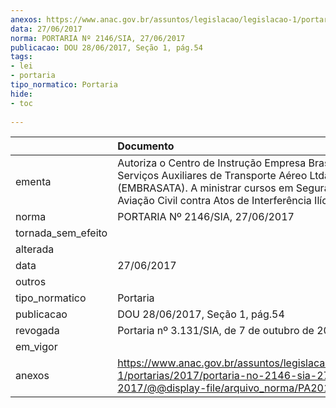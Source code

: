 ```yaml
---
anexos: https://www.anac.gov.br/assuntos/legislacao/legislacao-1/portarias/2017/portaria-no-2146-sia-27-06-2017/@@display-file/arquivo_norma/PA2017-2146.pdf
data: 27/06/2017
norma: PORTARIA Nº 2146/SIA, 27/06/2017
publicacao: DOU 28/06/2017, Seção 1, pág.54
tags:
- lei
- portaria
tipo_normatico: Portaria
hide: 
- toc 
 
---
```


|                    | Documento                                                                                                                                                                                                       |
|:-------------------|:----------------------------------------------------------------------------------------------------------------------------------------------------------------------------------------------------------------|
| ementa             | Autoriza o Centro de Instrução Empresa Brasileira de Serviços Auxiliares de Transporte Aéreo Ltda - (EMBRASATA). A ministrar cursos em Segurança da Aviação Civil contra Atos de Interferência Ilícita (AVSEC). |
| norma              | PORTARIA Nº 2146/SIA, 27/06/2017                                                                                                                                                                                |
| tornada_sem_efeito |                                                                                                                                                                                                                 |
| alterada           |                                                                                                                                                                                                                 |
| data               | 27/06/2017                                                                                                                                                                                                      |
| outros             |                                                                                                                                                                                                                 |
| tipo_normatico     | Portaria                                                                                                                                                                                                        |
| publicacao         | DOU 28/06/2017, Seção 1, pág.54                                                                                                                                                                                 |
| revogada           | Portaria nº 3.131/SIA, de 7 de outubro de 2019.                                                                                                                                                                 |
| em_vigor           |                                                                                                                                                                                                                 |
| anexos             | https://www.anac.gov.br/assuntos/legislacao/legislacao-1/portarias/2017/portaria-no-2146-sia-27-06-2017/@@display-file/arquivo_norma/PA2017-2146.pdf                                                            |
